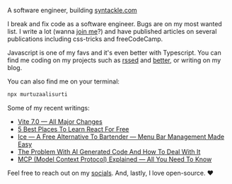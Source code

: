A software engineer, building [syntackle.com](https://syntackle.com)

I break and fix code as a software engineer. Bugs are on my most wanted list. I write a lot (wanna [join me](https://syntackle.com/write/)?) and have published articles on several publications including css-tricks and freeCodeCamp.

Javascript is one of my favs and it's even better with Typescript. You can find me coding on my projects such as [rssed](https://rssed.netlify.app) and [better](https://github.com/murtuzaalisurti/better), or writing on my blog.

You can also find me on your terminal:

```bash
npx murtuzaalisurti
```

Some of my recent writings:

<!-- BLOG-POST-LIST:START -->
- [Vite 7.0 — All Major Changes](https://syntackle.com/blog/vite-7-is-here/)
- [5 Best Places To Learn React For Free](https://syntackle.com/blog/best-places-to-learn-react/)
- [Ice — A Free Alternative To Bartender — Menu Bar Management Made Easy](https://syntackle.com/blog/the-most-useful-macos-app/)
- [The Problem With AI Generated Code And How To Deal With It](https://syntackle.com/blog/the-problem-with-ai-generated-code/)
- [MCP &lpar;Model Context Protocol&rpar; Explained — All You Need To Know](https://syntackle.com/blog/model-context-protocol/)
<!-- BLOG-POST-LIST:END -->

Feel free to reach out on my [socials](https://murtuzaalisurti.github.io/#socials). And, lastly, I love open-source. ❤️
